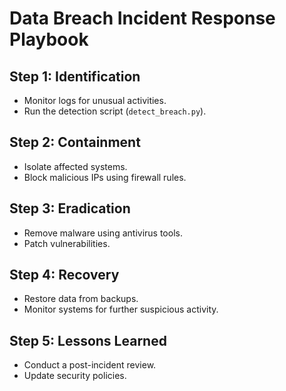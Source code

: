 # Data Breach Incident Response Playbook

## Step 1: Identification
- Monitor logs for unusual activities.
- Run the detection script (`detect_breach.py`).

## Step 2: Containment
- Isolate affected systems.
- Block malicious IPs using firewall rules.

## Step 3: Eradication
- Remove malware using antivirus tools.
- Patch vulnerabilities.

## Step 4: Recovery
- Restore data from backups.
- Monitor systems for further suspicious activity.

## Step 5: Lessons Learned
- Conduct a post-incident review.
- Update security policies.
